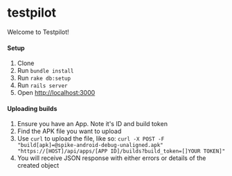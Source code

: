 testpilot
=========

Welcome to Testpilot!

#### Setup

1. Clone
2. Run `bundle install`
3. Run `rake db:setup`
4. Run `rails server`
5. Open [http://localhost:3000](http://localhost:3000)


#### Uploading builds

1. Ensure you have an App. Note it's ID and build token
2. Find the APK file you want to upload
3. Use `curl` to upload the file, like so: `curl -X POST -F "build[apk]=@spike-android-debug-unaligned.apk" "https://[HOST]/api/apps/[APP ID]/builds?build_token=[]YOUR TOKEN]"`
4. You will receive JSON response with either errors or details of the created object